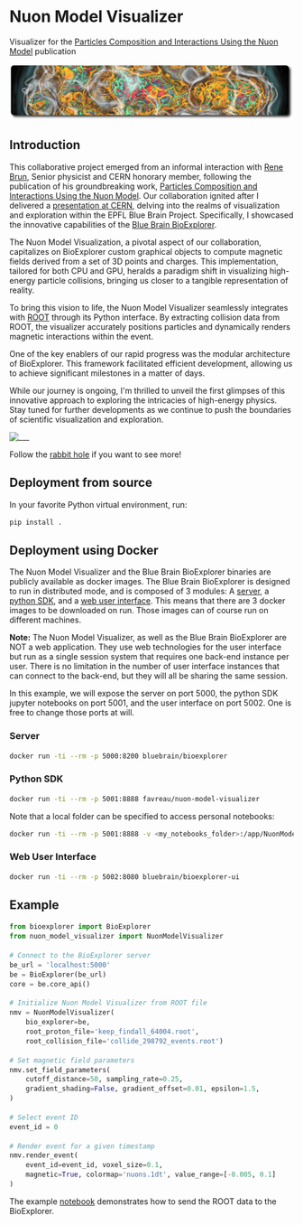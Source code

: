 # Nuon Model Visualizer
Visualizer for the [Particles Composition and Interactions Using the Nuon Model](https://www.scirp.org/journal/paperinformation?paperid=124395) publication

![___](./doc/images/NuonModelVisualizerBanner.png)

## Introduction

This collaborative project emerged from an informal interaction with [Rene Brun](https://root.cern/about/project_founders/#Ren%C3%A9%20Brun), Senior physicist and CERN honorary member, following the publication of his groundbreaking work, [Particles Composition and Interactions Using the Nuon Model](https://www.scirp.org/journal/paperinformation?paperid=124395). Our collaboration ignited after I delivered a [presentation at CERN](https://indico.cern.ch/event/1253917/), delving into the realms of visualization and exploration within the EPFL Blue Brain Project. Specifically, I showcased the innovative capabilities of the [Blue Brain BioExplorer](https://github.com/BlueBrain/BioExplorer).

The Nuon Model Visualization, a pivotal aspect of our collaboration, capitalizes on BioExplorer custom graphical objects to compute magnetic fields derived from a set of 3D points and charges. This implementation, tailored for both CPU and GPU, heralds a paradigm shift in visualizing high-energy particle collisions, bringing us closer to a tangible representation of reality.

To bring this vision to life, the Nuon Model Visualizer seamlessly integrates with [ROOT](https://root.cern/) through its Python interface. By extracting collision data from ROOT, the visualizer accurately positions particles and dynamically renders magnetic interactions within the event.

One of the key enablers of our rapid progress was the modular architecture of BioExplorer. This framework facilitated efficient development, allowing us to achieve significant milestones in a matter of days.

While our journey is ongoing, I'm thrilled to unveil the first glimpses of this innovative approach to exploring the intricacies of high-energy physics. Stay tuned for further developments as we continue to push the boundaries of scientific visualization and exploration.

![___](./doc/images/event_00000.gif)

Follow the [rabbit hole](https://particle-physics.netlify.app/) if you want to see more!

## Deployment from source

In your favorite Python virtual environment, run:
```bash
pip install .
```

## Deployment using Docker

The Nuon Model Visualizer and the Blue Brain BioExplorer binaries are publicly available as docker images. The Blue Brain BioExplorer is designed to run in distributed mode, and is composed of 3 modules: A [server](https://hub.docker.com/r/bluebrain/bioexplorer), a [python SDK](https://hub.docker.com/r/bluebrain/bioexplorer-python-sdk), and a [web user interface](https://hub.docker.com/r/bluebrain/bioexplorer-ui). This means that there are 3 docker images to be downloaded on run. Those images can of course run on different machines.

**Note:** The Nuon Model Visualizer, as well as the Blue Brain BioExplorer are NOT a web application. They use web technologies for the user interface but run as a single session system that requires one back-end instance per user. There is no limitation in the number of user interface instances that can connect to the back-end, but they will all be sharing the same session.

In this example, we will expose the server on port 5000, the python SDK jupyter notebooks on port 5001, and the user interface on port 5002. One is free to change those ports at will.

### Server

```bash
docker run -ti --rm -p 5000:8200 bluebrain/bioexplorer
```

### Python SDK

```bash
docker run -ti --rm -p 5001:8888 favreau/nuon-model-visualizer
```

Note that a local folder can be specified to access personal notebooks:

```bash
docker run -ti --rm -p 5001:8888 -v <my_notebooks_folder>:/app/NuonModelVisualizer/notebooks favreau/nuon-model-visualizer
```

### Web User Interface

```bash
docker run -ti --rm -p 5002:8080 bluebrain/bioexplorer-ui
```

## Example

```python
from bioexplorer import BioExplorer
from nuon_model_visualizer import NuonModelVisualizer

# Connect to the BioExplorer server
be_url = 'localhost:5000'
be = BioExplorer(be_url)
core = be.core_api()

# Initialize Nuon Model Visualizer from ROOT file
nmv = NuonModelVisualizer(
    bio_explorer=be,
    root_proton_file='keep_findall_64004.root',
    root_collision_file='collide_298792_events.root')

# Set magnetic field parameters
nmv.set_field_parameters(
    cutoff_distance=50, sampling_rate=0.25,
    gradient_shading=False, gradient_offset=0.01, epsilon=1.5, 
)

# Select event ID
event_id = 0

# Render event for a given timestamp
nmv.render_event(
    event_id=event_id, voxel_size=0.1,
    magnetic=True, colormap='nuons.1dt', value_range=[-0.005, 0.1]
)
```

The example [notebook](./notebooks/events_collide.ipynb) demonstrates how to send the ROOT data to the BioExplorer.

